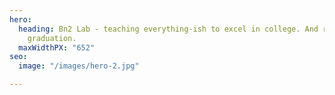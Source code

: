 ```yaml
---
hero:
  heading: Bn2 Lab - teaching everything-ish to excel in college. And right after
    graduation.
  maxWidthPX: "652"
seo:
  image: "/images/hero-2.jpg"

---
```

